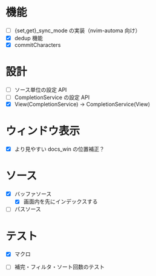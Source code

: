 # 機能
- [ ] {set,get}_sync_mode の実装（nvim-automa 向け）
- [x] dedup 機能
- [x] commitCharacters

# 設計
- [ ] ソース単位の設定 API
- [ ] CompletionService の設定 API
- [x] View(CompletionService) -> CompletionService(View)

# ウィンドウ表示
- [x] より見やすい docs_win の位置補正？

# ソース
- [x] バッファソース
  - [x] 画面内を先にインデックスする
- [ ] パスソース

# テスト
- [x] マクロ
- [ ] 補完・フィルタ・ソート回数のテスト

